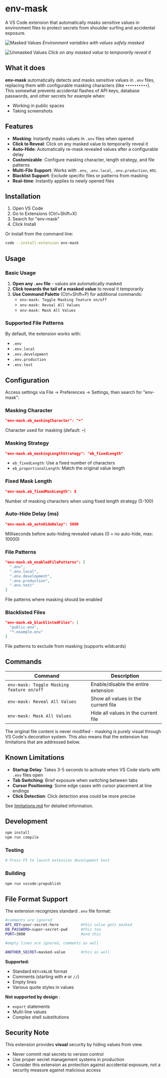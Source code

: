# env-mask

A VS Code extension that automatically masks sensitive values in environment files to protect secrets from shoulder surfing and accidental exposure.

![Masked Values](images/masked.png)
_Environment variables with values safely masked_

![Unmasked Values](images/unmasked.png)
_Click on any masked value to temporarily reveal it_

## What it does

**env-mask** automatically detects and masks sensitive values in `.env` files, replacing them with configurable masking characters (like `••••••••••`).
<br>
This somewhat prevents accidental flashes of API keys, database passwords, and other secrets for example when:

- Working in public spaces
- Taking screenshots

## Features

- **Masking**: Instantly masks values in `.env` files when opened
- **Click to Reveal**: Click on any masked value to temporarily reveal it
- **Auto-Hide**: Automatically re-mask revealed values after a configurable delay
- **Customizable**: Configure masking character, length strategy, and file patterns
- **Multi-File Support**: Works with `.env`, `.env.local`, `.env.production`, etc.
- **Blacklist Support**: Exclude specific files or patterns from masking
- **Real-time**: Instantly applies to newly opened files

## Installation

1. Open VS Code
2. Go to Extensions (Ctrl+Shift+X)
3. Search for "env-mask"
4. Click Install

Or install from the command line:

```bash
code --install-extension env-mask
```

## Usage

### Basic Usage

1. **Open any `.env` file** - values are automatically masked
2. **Click towards the tail of a masked value** to reveal it temporarily
3. **Use Command Palette** (Ctrl+Shift+P) for additional commands:
   - `env-mask: Toggle Masking feature on/off`
   - `env-mask: Reveal All Values`
   - `env-mask: Mask All Values`

### Supported File Patterns

By default, the extension works with:

- `.env`
- `.env.local`
- `.env.development`
- `.env.production`
- `.env.test`

## Configuration

Access settings via File → Preferences → Settings, then search for "env-mask":

### Masking Character

```json
"env-mask.eb_maskingCharacter": "•"
```

Character used for masking (default: `•`)

### Masking Strategy

```json
"env-mask.eb_maskingLengthStrategy": "eb_fixedLength"
```

- `eb_fixedLength`: Use a fixed number of characters
- `eb_proportionalLength`: Match the original value length

### Fixed Mask Length

```json
"env-mask.eb_fixedMaskLength": 8
```

Number of masking characters when using fixed length strategy (5-100)

### Auto-Hide Delay (ms)

```json
"env-mask.eb_autoHideDelay": 5000
```

Milliseconds before auto-hiding revealed values (0 = no auto-hide, max: 10000)

### File Patterns

```json
"env-mask.eb_enabledFilePatterns": [
  ".env",
  ".env.local",
  ".env.development",
  ".env.production",
  ".env.test"
]
```

File patterns where masking should be enabled

### Blacklisted Files

```json
"env-mask.eb_blacklistedFiles": [
  "public.env",
  "*.example.env"
]
```

File patterns to exclude from masking (supports wildcards)

## Commands

| Command                                   | Description                         |
| ----------------------------------------- | ----------------------------------- |
| `env-mask: Toggle Masking feature on/off` | Enable/disable the entire extension |
| `env-mask: Reveal All Values`             | Show all values in the current file |
| `env-mask: Mask All Values`               | Hide all values in the current file |

The original file content is never modified - masking is purely visual through VS Code's decoration system.
This also means that the extension has limitations that are addressed below.

## Known Limitations

- **Startup Delay**: Takes 3-5 seconds to activate when VS Code starts with `.env` files open
- **Tab Switching**: Brief exposure when switching between tabs
- **Cursor Positioning**: Some edge cases with cursor placement at line endings
- **Click Detection**: Click detection area could be more precise

See [limitations.md](limitations.md) for detailed information.

## Development

```bash
npm install
npm run compile
```

### Testing

```bash
# Press F5 to launch extension development host
```

### Building

```bash
npm run vscode:prepublish
```

## File Format Support

The extension recognizes standard `.env` file format:

```bash
#comments are ignored
API_KEY=your-secret-here          #this value gets masked
DB_PASSWORD=super-secret-pwd      #this too
PORT=3000                         #and this

#empty lines are ignored, comments as well

ANOTHER_SECRET=masked-value       #this as well
```

**Supported:**

- Standard `KEY=VALUE` format
- Comments (starting with `#` or `//`)
- Empty lines
- Various quote styles in values

**Not supported by design** :

- `export` statements
- Multi-line values
- Complex shell substitutions

## Security Note

This extension provides **visual** security by hiding values from view.

- Never commit real secrets to version control
- Use proper secret management systems in production
- Consider this extension as protection against accidental exposure, not a security measure against malicious access
